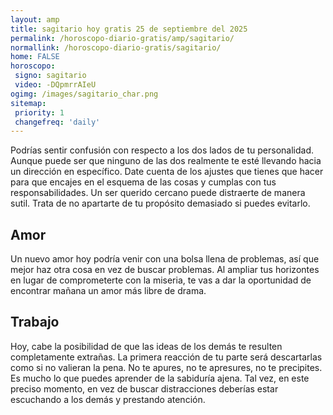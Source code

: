 ```yaml
---
layout: amp
title: sagitario hoy gratis 25 de septiembre del 2025 
permalink: /horoscopo-diario-gratis/amp/sagitario/
normallink: /horoscopo-diario-gratis/sagitario/
home: FALSE
horoscopo:
 signo: sagitario
 video: -DQpmrrAIeU
ogimg: /images/sagitario_char.png
sitemap:
 priority: 1
 changefreq: 'daily'
---
```



Podrías sentir confusión con respecto a los dos lados de tu personalidad. Aunque puede ser que ninguno de las dos realmente te esté llevando  hacia un dirección en específico. Date cuenta de los ajustes que tienes que hacer para que encajes en el esquema de las cosas y cumplas con tus responsabilidades. Un ser querido cercano puede distraerte de manera sutil. Trata de no apartarte de tu propósito demasiado si puedes evitarlo.

## Amor

Un nuevo amor hoy podría venir con una bolsa llena de problemas, así que mejor haz otra cosa en vez de buscar problemas. Al ampliar tus horizontes en lugar de comprometerte con la miseria, te vas a dar la oportunidad de encontrar mañana un amor más libre de drama.

## Trabajo

Hoy, cabe la posibilidad de que las ideas de los demás te resulten completamente extrañas. La primera reacción de tu parte será descartarlas como si no valieran la pena. No te apures, no te apresures, no te precipites. Es mucho lo que puedes aprender de la sabiduría ajena. Tal vez, en este preciso momento, en vez de buscar distracciones deberías estar escuchando a los demás y prestando atención.